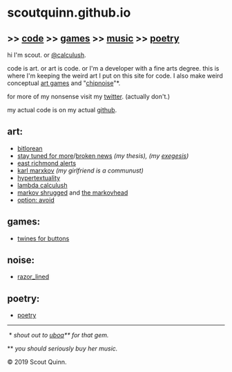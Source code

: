 # scoutquinn.github.io

## >> [code](https://scout.codes) >> [games](https://calculush.gq) >> [music](https://soundcloud.com/razor_lined) >> [poetry](poetry)

hi I'm scout. or [@calculush](https://twitter.com/calculush).

code is art. or art is code. or I'm a developer with a fine arts degree. this is where I'm keeping the weird art I put on this site for code. I also make weird conceptual [art games](https://calculush.gq) and "[chipnoise](https://soundcloud.com/razor_lined)"\*.

for more of my nonsense visit my [twitter](https://twitter.com/calculush). (actually don't.)

my actual code is on my actual [github](https://github.com/scoutquinn).

## art:
* [bitlorean](https://bitlorean.herokuapp.com)
* [stay tuned for more](http://stay-tuned-for-more.herokuapp.com/)/[broken news](http://constanceari.org/portfolio/broken-news/) *(my thesis), (my [exegesis](https://scoutquinn.github.io/exegesis))*
* [east richmond alerts](https://twitter.com/ERichmondAlerts)
* [karl marxkov](https://twitter.com/fullcommubot) *(my girlfriend is a communust)*
* [hypertextuality](https://hypertexuality.herokuapp.com/home.html)
* [lambda calculush](https://twitter.com/lambdacalculush)
* [markov shrugged](markov-shrugged) and [the markovhead](the-markovhead)
* [option: avoid](http://option-avoid.herokuapp.com/)

## games:
* [twines for buttons](https://calculush.gq)

## noise:
* [razor_lined](https://soundcloud.com/razor_lined)

## poetry:
* [poetry](poetry)

---

&nbsp;\* _shout out to [uboa](https://uboa.bandcamp.com)\*\* for that gem._

\*\* _you should seriously buy her music._

© 2019 Scout Quinn.
